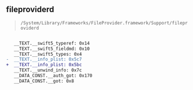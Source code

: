 ## fileproviderd

> `/System/Library/Frameworks/FileProvider.framework/Support/fileproviderd`

```diff

   __TEXT.__swift5_typeref: 0x14
   __TEXT.__swift5_fieldmd: 0x10
   __TEXT.__swift5_types: 0x4
-  __TEXT.__info_plist: 0x5c7
+  __TEXT.__info_plist: 0x5bc
   __TEXT.__unwind_info: 0x7c
   __DATA_CONST.__auth_got: 0x170
   __DATA_CONST.__got: 0x8

```
